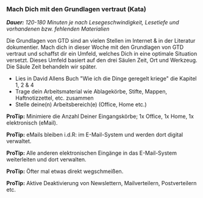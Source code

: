 ### Mach Dich mit den Grundlagen vertraut (Kata)

_**Dauer:** 120-180 Minuten je nach Lesegeschwindigkeit, Lesetiefe und vorhandenen bzw. fehlenden Materialien_

Die Grundlagen von GTD sind an vielen Stellen im Internet & in der Literatur dokumentier. Mach dich in dieser Woche mit den Grundlagen von GTD vertraut und schaffst dir ein Umfeld, welches Dich in eine optimale Situation versetzt. Dieses Umfeld basiert auf den drei Säulen Zeit, Ort und Werkzeug. Die Säule Zeit behandeln wir später.

- Lies in David Allens Buch "Wie ich die Dinge geregelt kriege" die Kapitel 1, 2 & 4
- Trage dein Arbeitsmaterial wie Ablagekörbe, Stifte, Mappen, Haftnotizzettel, etc. zusammen 
- Stelle deine(n) Arbeitsbereich(e) (Office, Home etc.)

**ProTip:** Minimiere die Anzahl Deiner Eingangskörbe; 1x Office, 1x Home, 1x elektronisch (eMail).

**ProTip:** eMails bleiben i.d.R: im E-Mail-System und werden dort digital verwaltet.

**ProTip:** Alle anderen elektronischen Eingänge in das E-Mail-System weiterleiten und dort verwalten.

**ProTip:** Öfter mal etwas direkt wegschmeißen.

**ProTip:** Aktive Deaktivierung von Newslettern, Mailverteilern, Postverteilern etc.
